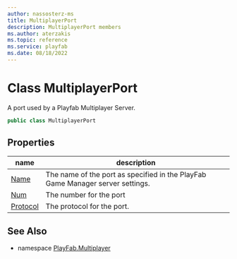 ```yaml
---
author: nassosterz-ms
title: MultiplayerPort
description: MultiplayerPort members
ms.author: aterzakis
ms.topic: reference
ms.service: playfab
ms.date: 08/18/2022
---
```


# Class MultiplayerPort

A port used by a Playfab Multiplayer Server.

```csharp
public class MultiplayerPort
```

## Properties

| name | description |
| --- | --- |
| [Name](MultiplayerPort/Name.md) | The name of the port as specified in the PlayFab Game Manager server settings. |
| [Num](MultiplayerPort/Num.md) | The number for the port |
| [Protocol](MultiplayerPort/Protocol.md) | The protocol for the port. |

## See Also

* namespace [PlayFab.Multiplayer](../PlayFabMultiplayerSDK.md)
